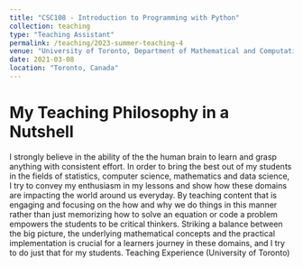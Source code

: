 ```yaml
---
title: "CSC108 - Introduction to Programming with Python"
collection: teaching
type: "Teaching Assistant"
permalink: /teaching/2023-summer-teaching-4
venue: "University of Toronto, Department of Mathematical and Computational Sciences"
date: 2021-03-08
location: "Toronto, Canada"
---
```


# My Teaching Philosophy in a Nutshell

I strongly believe in the ability of the the human brain to learn and grasp anything with consistent effort. In order to bring the best out of my students in the fields of statistics, computer science, mathematics and data science, I try to convey my enthusiasm in my lessons and show how these domains are impacting the world around us everyday. By teaching content that is engaging and focusing on the how and why we do things in this manner rather than just memorizing how to solve an equation or code a problem empowers the students to be critical thinkers. Striking a balance between the big picture, the underlying mathematical concepts and the practical implementation is crucial for a learners journey in these domains, and I try to do just that for my students.
Teaching Experience (University of Toronto)


